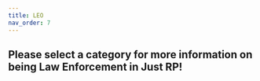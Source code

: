 ```yaml
---
title: LEO
nav_order: 7
---
```


## Please select a category for more information on being Law Enforcement in Just RP!
